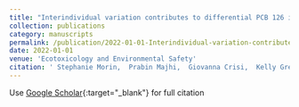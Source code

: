 ```yaml
---
title: "Interindividual variation contributes to differential PCB 126 induced gene expression in primary breast epithelial cells and tissues"
collection: publications
category: manuscripts
permalink: /publication/2022-01-01-Interindividual-variation-contributes-to-differential-PCB-126-induced-gene-expression-in-primary-breast-epithelial-cells-and-tissues
date: 2022-01-01
venue: 'Ecotoxicology and Environmental Safety'
citation: ' Stephanie Morin,  Prabin Majhi,  Giovanna Crisi,  Kelly Gregory,  Renata Franca,  Benjamin Schalet,  Holly Mason,  Jesse Casaubon,  Qing Cao,  Sandra Haddad,  Grace Makari-Judson,  D. Jerry,  Sallie Schneider, &quot;Interindividual variation contributes to differential PCB 126 induced gene expression in primary breast epithelial cells and tissues.&quot; Ecotoxicology and Environmental Safety, 2022.'
---
```

Use [Google Scholar](https://scholar.google.com/scholar?q=Interindividual+variation+contributes+to+differential+PCB+126+induced+gene+expression+in+primary+breast+epithelial+cells+and+tissues){:target="_blank"} for full citation